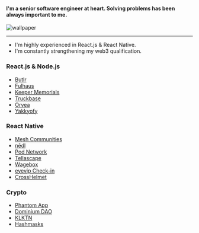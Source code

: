 #### I'm a senior software engineer at heart. Solving problems has been always important to me.

![wallpaper](https://i.ibb.co/CKD1cHH/template.png)

---


- I'm highly experienced in React.js & React Native.
- I'm constantly strengthening my web3 qualification.

### React.js & Node.js
- [Butlr](https://butlr.io)
- [Fulhaus](https://fulhaus.com)
- [Keeper Memorials](https://www.mykeeper.com/)
- [Truckbase](https://truckbase.ai/)
- [Orvea](https://www.orvea.io/)
- [Yakkyofy](https://www.yakkyofy.com)

### React Native
- [Mesh Communities](https://apps.apple.com/us/app/mesh-communities/id1473534230)
- [nēdl](https://apps.apple.com/us/app/n%C4%93dl-find-voices-be-heard/id1367332698)
- [Pod Network](https://apps.apple.com/us/app/pod-network/id1481372679?ls=1)
- [Tellascape](https://apps.apple.com/us/app/tellascape/id1462461606)
- [Wagebox](https://apps.apple.com/gb/app/wagebox-easy-money-management/id1506631876)
- [eyevip Check-in](https://apps.apple.com/tt/app/eyevip-check-in/id1471634873)
- [CrossHelmet](https://apps.apple.com/tt/app/crosshelmet/id1471310161)

### Crypto
- [Phantom App](https://phantom.app/)
- [Dominium DAO](https://dominiumdao.finance)
- [KLKTN](https://klktn.com)
- [Hashmasks](https://thehashmasks.com)

